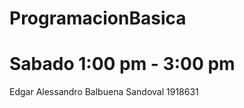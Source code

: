 # ProgramacionBasica

<h1>Sabado 1:00 pm - 3:00 pm</h1>

Edgar Alessandro Balbuena Sandoval 1918631
